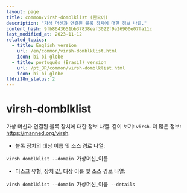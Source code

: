 ```yaml
---
layout: page
title: common/virsh-domblklist (한국어)
description: "가상 머신과 연결된 블록 장치에 대한 정보 나열."
content_hash: 9fb8643651bb37838eaf3022f9a26900e07fa11c
last_modified_at: 2023-11-12
related_topics:
  - title: English version
    url: /en/common/virsh-domblklist.html
    icon: bi bi-globe
  - title: português (Brasil) version
    url: /pt_BR/common/virsh-domblklist.html
    icon: bi bi-globe
tldri18n_status: 2
---
```

# virsh-domblklist

가상 머신과 연결된 블록 장치에 대한 정보 나열.
같이 보기: `virsh`.
더 많은 정보: <https://manned.org/virsh>.

- 블록 장치의 대상 이름 및 소스 경로 나열:

`virsh domblklist --domain `<span class="tldr-var badge badge-pill bg-dark-lm bg-white-dm text-white-lm text-dark-dm font-weight-bold">가상머신_이름</span>

- 디스크 유형, 장치 값, 대상 이름 및 소스 경로 나열:

`virsh domblklist --domain `<span class="tldr-var badge badge-pill bg-dark-lm bg-white-dm text-white-lm text-dark-dm font-weight-bold">가상머신_이름</span>` --details`
